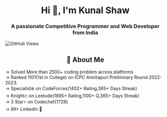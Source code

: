 <h1 align="center">Hi 👋, I'm Kunal Shaw</h1>
<h3 align="center">A passionate Competitive Programmer and Web Developer from India</h3>

![GitHub Views](https://komarev.com/ghpvc/?username=Kunal0612&color=1a95ce)
<h2 align="Center">👋 About Me</h2>
-> Solved More than 2500+ coding problem across platforms 
<br>
-> Ranked 1101(1st in College) on ICPC Amritapuri Preliminary Round 2022-2023.
<br>
-> Specialist❄️ on CodeForces(1402+ Rating,365+ Days Streak)
<br>
-> Knight🔥 on Leetode(1895+ Rating,1100+ Q,365+ Days Streak)
<br>
-> 3 Star⭐ on Codechef(1729)
<br>
-> 8K+ LinkedIn 🚀
